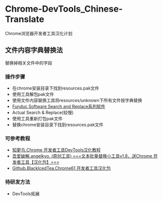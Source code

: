 # Chrome-DevTools_Chinese-Translate
Chrome浏览器开发者工具汉化计划
## 文件内容字典替换法
替换掉相关文件中的字段
### 操作步骤
 - 在chrome安装目录下找到resources.pak文件
 - 使用工具解包pak文件
 - 使用文件内容替换工具将resources/unknown下所有文件按字典替换
  - [Funduc Software Search and Replace系列软件](http://www.funduc.com/)
  - Actual Search & Replace(较慢)
 - 使用工具重新打包pak文件
 - 替换chrome安装目录下找到resources.pak文件
### 可参考教程
 - [知更鸟.Chrome 开发者工具DevTools汉化教程](http://zmingcx.com/chrome-devtools-manual.html)
 - [吾爱破解.angelkyo. (原创工具) ===文本批量替换小工具v1.8，送Chrome 开发者工具【汉化包】=== ](https://www.52pojie.cn/thread-700195-1-1.html)
 - [Github.BlackIcedTea.Chrome61 开发者工具汉化包 ](https://github.com/BlackIcedTea/ChromeDevToolChinese)
 ### 待研发方法
  - DevTools拓展

